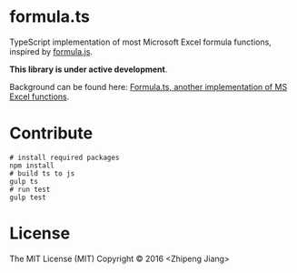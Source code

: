 # formula.ts

TypeScript implementation of most Microsoft Excel formula functions, inspired by [formula.js](https://github.com/sutoiku/formula.js).

**This library is under active development**.

Background can be found here: [Formula.ts, another implementation of MS Excel functions](http://zp-j.github.io/2016/05/06/formula-ts/).

# Contribute

```shell
# install required packages
npm install
# build ts to js
gulp ts
# run test
gulp test
```

# License

The MIT License (MIT)
Copyright © 2016 &lt;Zhipeng Jiang&gt;
